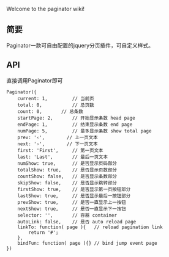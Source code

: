Welcome to the paginator wiki!
## 简要
Paginator一款可自由配置的jquery分页插件，可自定义样式。

## API
直接调用Paginator即可

    Paginator({
    	current: 1, 		// 当前页
    	total: 0, 		    // 总页数
    	count: 0, 		// 总条数
    	startPage: 2, 		// 开始显示条数 head page
    	endPage: 1,   		// 结束显示条数 end page
    	numPage: 5,   		// 最多显示条数 show total page
    	prev: '‹',		  // 上一页文本
    	next: '›',		  // 下一页文本
    	first: 'First',		// 第一页文本
    	last: 'Last',		// 最后一页文本
    	numShow: true,		// 是否显示页码部分
    	totalShow: true,	// 是否显示页数部分
    	countShow: false,	// 是否显示条数部分
        skipShow: false,	// 是否显示跳转部分
        firstShow: true, 	// 是否显示第一页按钮部分
    	lastShow: true, 	// 是否显示最后一按钮部分
    	prevShow: true, 	// 是否一直显示上一按钮
    	nextShow: true, 	// 是否一直显示下一按钮
    	selector: '',		// 容器 container
    	autoLink: false,	// 是否 auto reload page
    	linkTo: function( page ){	// reload pagination link
			return '#';
    	},
    	bindFun: function( page ){}	// bind jump event page
    })
